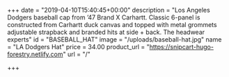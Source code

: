 +++
date = "2019-04-10T15:40:45+00:00"
description = "Los Angeles Dodgers baseball cap from ’47 Brand X Carhartt. Classic 6-panel is constructed from Carhartt duck canvas and topped with metal grommets adjustable strapback and branded hits at side + back. The headwear experts"
id = "BASEBALL_HAT"
image = "/uploads/baseball-hat.jpg"
name = "LA Dodgers Hat"
price = 34.00
product_url = "https://snipcart-hugo-forestry.netlify.com"
url = "/"

+++
